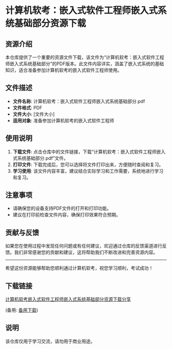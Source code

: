 # 计算机软考：嵌入式软件工程师嵌入式系统基础部分资源下载

## 资源介绍

本仓库提供了一个重要的资源文件下载，该文件为“计算机软考：嵌入式软件工程师嵌入式系统基础部分”的PDF版本。此文件内容详实，涵盖了嵌入式系统的基础知识，适合准备参加计算机软考的嵌入式软件工程师使用。

## 文件描述

- **文件名称**: 计算机软考：嵌入式软件工程师嵌入式系统基础部分.pdf
- **文件格式**: PDF
- **文件大小**: [文件大小]
- **适用对象**: 准备参加计算机软考的嵌入式软件工程师

## 使用说明

1. **下载文件**: 点击仓库中的文件链接，下载“计算机软考：嵌入式软件工程师嵌入式系统基础部分.pdf”文件。
2. **打印文件**: 下载完成后，您可以选择将文件打印出来，方便随时查阅和复习。
3. **学习使用**: 该文件内容丰富，建议结合实际学习和工作需要，系统地进行学习和复习。

## 注意事项

- 请确保您的设备支持PDF文件的打开和打印功能。
- 建议在打印前检查文件内容，确保打印效果符合预期。

## 贡献与反馈

如果您在使用过程中发现任何问题或有任何建议，欢迎通过仓库的反馈渠道进行反馈。我们非常感谢您的贡献和建议，这将帮助我们不断改进和完善资源内容。

---

希望这份资源能够帮助您顺利通过计算机软考，祝您学习顺利，考试成功！

## 下载链接
[计算机软考嵌入式软件工程师嵌入式系统基础部分资源下载分享](https://pan.quark.cn/s/4419c60d96ec) 

(备用: [备用下载](https://pan.baidu.com/s/1X3KFQ3dE57rGuuhjE6dxcA?pwd=1234))

## 说明

该仓库仅用于学习交流，请勿用于商业用途。
